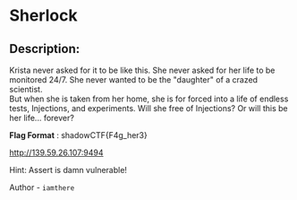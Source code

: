 
# Sherlock
## Description:
Krista never asked for it to be like this. She never asked for her life to be monitored 24/7. She never wanted to be the "daughter" of a crazed scientist. <br>
But when she is taken from her home, she is for forced into a life of endless tests, Injections, and experiments. Will she free of Injections? Or will this be her life... forever?

**Flag Format** : shadowCTF{F4g_her3} 

http://139.59.26.107:9494

Hint: Assert is damn vulnerable!

Author - `iamthere`


